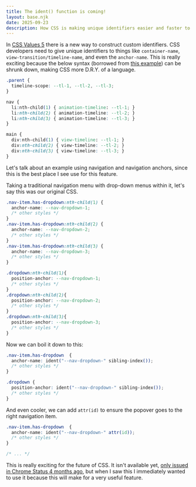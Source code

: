 ```yaml
---
title: The ident() function is coming!
layout: base.njk
date: 2025-09-23
description: How CSS is making unique identifiers easier and faster to write
---
```


In [CSS Values 5](https://drafts.csswg.org/css-values-5/) there is a new way to construct custom identifiers. CSS developers need to give unique identifiers to things like `container-name`, `view-transition/timeline-name`, and even the `anchor-name`. This is really exciting because the below syntax (borrowed from [this example](https://github.com/w3c/csswg-drafts/issues/9141)) can be shrunk down, making CSS more D.R.Y. of a language.

```css
.parent {
  timeline-scope: --tl-1, --tl-2, --tl-3;
}

nav {
  li:nth-child(1) { animation-timeline: --tl-1; }
  li:nth-child(2) { animation-timeline: --tl-2; }
  li:nth-child(3) { animation-timeline: --tl-3; }
}

main {
  div:nth-child(1) { view-timeline: --tl-1; }
  div:nth-child(2) { view-timeline: --tl-2; }
  div:nth-child(3) { view-timeline: --tl-3; }
}
```

Let's talk about an example using navigation and navigation anchors, since this is the best place I see use for this feature.

Taking a traditional navigation menu with drop-down menus within it, let's say this was our original CSS.

```css
.nav-item.has-dropdown:nth-child(1) { 
  anchor-name: --nav-dropdown-1; 
  /* other styles */
}
.nav-item.has-dropdown:nth-child(2) { 
  anchor-name: --nav-dropdown-2; 
  /* other styles */
}
.nav-item.has-dropdown:nth-child(3) { 
  anchor-name: --nav-dropdown-3; 
  /* other styles */
}

.dropdown:nth-child(1){
  position-anchor: --nav-dropdown-1;
  /* other styles */
}
.dropdown:nth-child(2){
  position-anchor: --nav-dropdown-2;
  /* other styles */
}
.dropdown:nth-child(3){
  position-anchor: --nav-dropdown-3;
  /* other styles */
}
```

Now we can boil it down to this:

```css
.nav-item.has-dropdown  {
  anchor-name: ident("--nav-dropdown-" sibling-index());
  /* other styles */
}

.dropdown {
  position-anchor: ident("--nav-dropdown-" sibling-index());
  /* other styles */
}
```

And even cooler, we can add `attr(id)` to ensure the popover goes to the right navigation item.

```css
.nav-item.has-dropdown  {
  anchor-name: ident("--nav-dropdown-" attr(id));
  /* other styles */
}

/* ... */
```

This is really exciting for the future of CSS. It isn't available yet, [only issued in Chrome Status 4 months ago](https://chromestatus.com/feature/6230159413477376), but when I saw this I immediately wanted to use it because this will make for a very useful feature.